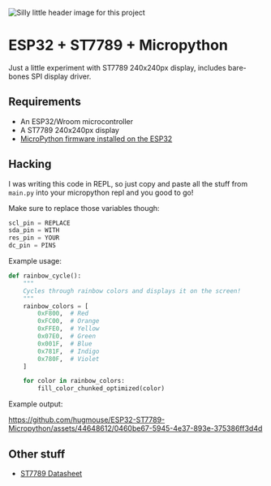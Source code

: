 ![Silly little header image for this project](https://github.com/hugmouse/ESP32-ST7789-Micropython/assets/44648612/bb7c42e6-5dbc-445a-92be-465b562649be)

# ESP32 + ST7789 + Micropython

Just a little experiment with ST7789 240x240px display, includes bare-bones SPI display driver.

## Requirements

- An ESP32/Wroom microcontroller
- A ST7789 240x240px display
- [MicroPython firmware installed on the ESP32](https://docs.micropython.org/en/latest/esp32/tutorial/intro.html)

## Hacking

I was writing this code in REPL, so just copy and paste all the stuff from `main.py` into your micropython repl and you
good to go!

Make sure to replace those variables though:

```python
scl_pin = REPLACE
sda_pin = WITH
res_pin = YOUR
dc_pin = PINS
```

Example usage:

```python
def rainbow_cycle():
    """
    Cycles through rainbow colors and displays it on the screen!
    """
    rainbow_colors = [
        0xF800,  # Red
        0xFC00,  # Orange
        0xFFE0,  # Yellow
        0x07E0,  # Green
        0x001F,  # Blue
        0x781F,  # Indigo
        0x780F,  # Violet
    ]

    for color in rainbow_colors:
        fill_color_chunked_optimized(color)
```

Example output:

https://github.com/hugmouse/ESP32-ST7789-Micropython/assets/44648612/0460be67-5945-4e37-893e-375386ff3d4d

## Other stuff

- [ST7789 Datasheet](https://www.waveshare.com/w/upload/a/ae/ST7789_Datasheet.pdf)
